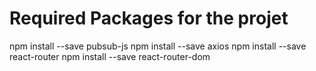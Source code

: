 
# Required Packages for the projet
npm install --save pubsub-js
npm install --save axios
npm install --save react-router
npm install --save react-router-dom
